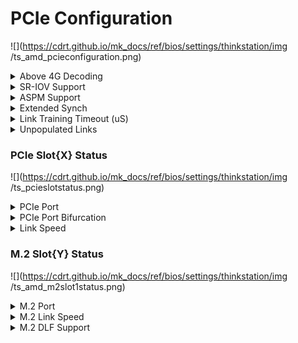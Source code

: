 # PCIe Configuration #

![](https://cdrt.github.io/mk_docs/ref/bios/settings/thinkstation/img
   /ts_amd_pcieconfiguration.png)
<!--![](https://cdrt.github.io/mk_docs/ref/bios/settings/thinkstation/img
   /amd_pcieconfiguration.png)-->

<details><summary>Above 4G Decoding</summary>

Whether to enable 64bit capable devices to be decoded in Above 4G Address Space (only if system supports 64bit PCI decoding).

Options:

1.  **Enabled** - Default.
2.  Disabled.

<!-- | WMI Setting name | Values | SVP or SMP Req'd | AMD/Intel |
|:---|:---|:---|:---|
| setting_name | setting_values | yes_no | both | -->

</details>

<details><summary>SR-IOV Support</summary>

Whether to enable Single Root IO Virtualization Support.

!!! info ""
    Assumes system has SR-IOV capable PCIe Devices.

Options:

1.  **Disabled** - Default.
2.  Enabled.

| WMI Setting name | Values | SVP or SMP Req'd | AMD/Intel |
|:---|:---|:---|:---|
| SRIOVSupport | Disable, Enable | yes | AMD |

</details>

<details><summary>ASPM Support</summary>

!!! info ""
    When set to `Auto`, configures ASPM automatically according to what each device supports.

Options:

1.  **Disabled** - Default.
2.  Auto.

| WMI Setting name | Values | SVP or SMP Req'd | AMD/Intel |
|:---|:---|:---|:---|
| ASPMSupport | Disabled,Auto | yes | AMD |

!!! info ""
    Enabling ASPM may cause some PCIe devices to fail.

</details>



<details><summary>Extended Synch</summary>

Whether to allow generation of Extended Synchronization patterns.

Options:

1.  **Disabled** - Default.
2.  Enabled.

<!-- | WMI Setting name | Values | SVP or SMP Req'd | AMD/Intel |
|:---|:---|:---|:---|
| setting_name | setting_values | yes_no | both | -->

</details>

<details><summary>Link Training Timeout (uS)</summary>

How many microseconds software will wait before polling 'Link Training' bit in Link Status register.

Value range: 10 to 10000 μs.

Options:

1. 1000

<!-- TODO: verify this -->

<!-- | WMI Setting name | Values | SVP or SMP Req'd | AMD/Intel |
|:---|:---|:---|:---|
| setting_name | setting_values | yes_no | both | -->

</details>
<details><summary>Unpopulated Links</summary>

!!! info ""
    When `Disabled`, unpopulated PCI Express links are disabled to save power.

Options:

1. Keep Link ON
1. **Disabled**

<!-- | WMI Setting name | Values | SVP or SMP Req'd | AMD/Intel |
|:---|:---|:---|:---|
| setting_name | setting_values | yes_no | both | -->

</details>

### PCIe Slot{X} Status ###

![](https://cdrt.github.io/mk_docs/ref/bios/settings/thinkstation/img
   /ts_pcieslotstatus.png)

<details><summary>PCIe Port</summary>

Whether to enable this PCIe port.

Options:

1. **Enabled** - Default.
2. Disabled.

| WMI Setting name | Values | SVP or SMP Req'd | AMD/Intel |
|:---|:---|:---|:---|
| PCIeSlotXPort | Disable, Enable | yes | AMD |

!!! info ""
    In the WMI class name, X represents the slot number, from 1 to 6.

</details>

<details><summary>PCIe Port Bifurcation</summary>

Select PCIe port bifurcation.

!!! info ""
    If `Auto`, system will auto-configure PCIe port bifurcation and auto-detect Quad M.2 PCIe Card.

Options:

1. x4x4
1. x4x4x4x4
1. x4x4x8
1. x8x4x4
1. x8
1. x8x8
1. x16
1. **Auto** - Default.

| WMI Setting name | Values | SVP or SMP Req'd | AMD/Intel |
|:---|:---|:---|:---|
| PCIeSlotXBifurcation | Auto, x4x4x4x4, x8x8, x16 | yes | AMD |

!!! info ""
    In the WMI class name, X represents the slot number, from 1 to 6.

</details>

<details><summary>Link Speed</summary>

description.

Options:

1. **Auto** - Default.
1. Auto, Gen 1 (2.5 GT/s)
1. Gen 2 (5 GT/s)
1. Gen 3 (8 GT/s)
1. Gen 4 (16 GT/s)

| WMI Setting name | Values | SVP or SMP Req'd | AMD/Intel |
|:---|:---|:---|:---|
| PCIeSlotXLinkSpeed | Auto, Gen 1 (2.5 GT/s), Gen 2 (5 GT/s), Gen 3 (8 GT/s), Gen 4 (16 GT/s) | yes | AMD |

!!! info ""
    In the WMI class name, X represents the slot number, from 1 to 6.

</details>

### M.2 Slot{Y} Status ###

![](https://cdrt.github.io/mk_docs/ref/bios/settings/thinkstation/img
   /ts_amd_m2slot1status.png)

<details><summary>M.2 Port</summary>

Whether to enable this M.2 port.

Options:

1. **Enabled** - Default.
2. Disabled.

| WMI Setting name | Values | SVP or SMP Req'd | AMD/Intel |
|:---|:---|:---|:---|
| M2SlotXPort | Disable, Enable | yes | AMD |

!!! info ""
    In the WMI class name, X represents the slot number, 1 or 2.

</details>

<details><summary>M.2 Link Speed</summary>

Options:

1. **Auto** - Default.
1. Auto, Gen 1 (2.5 GT/s)
1. Gen 2 (5 GT/s)
1. Gen 3 (8 GT/s)
1. Gen 4 (16 GT/s)

| WMI Setting name | Values | SVP or SMP Req'd | AMD/Intel |
|:---|:---|:---|:---|
| M2SlotXLinkSpeed | Auto, Gen 1 (2.5 GT/s), Gen 2 (5 GT/s), Gen 3 (8 GT/s), Gen 4 (16 GT/s) | yes | AMD |

!!! info ""
    In the WMI class name, X represents the slot number, 1 or 2.

</details>

<details><summary>M.2 DLF Support</summary>

Options:

1. **Enabled** - Default.
1. Disabled.
